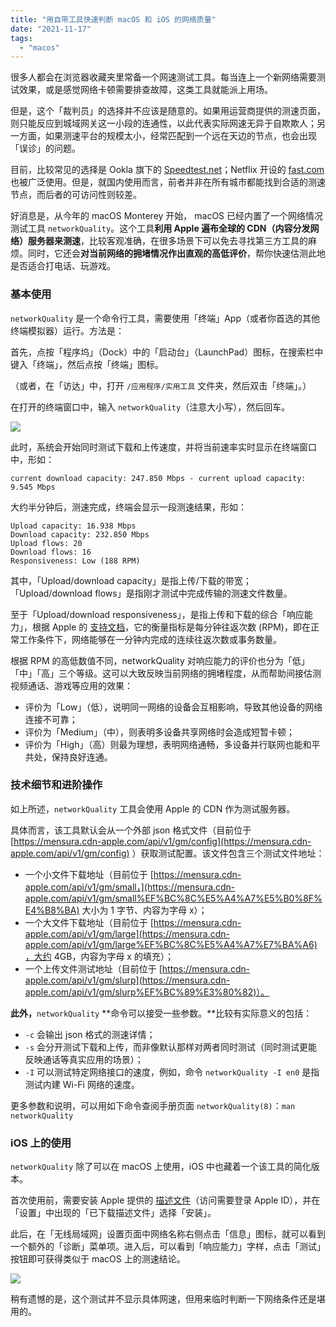 ```yaml
---
title: "用自带工具快速判断 macOS 和 iOS 的网络质量"
date: "2021-11-17"
tags:
  - "macos"
---
```


很多人都会在浏览器收藏夹里常备一个网速测试工具。每当连上一个新网络需要测试效果，或是感觉网络卡顿需要排查故障，这类工具就能派上用场。

但是，这个「裁判员」的选择并不应该是随意的。如果用运营商提供的测速页面，则只能反应到城域网关这一小段的连通性，以此代表实际网速无异于自欺欺人；另一方面，如果测速平台的规模太小，经常匹配到一个远在天边的节点，也会出现「误诊」的问题。

目前，比较常见的选择是 Ookla 旗下的 [Speedtest.net](https://www.speedtest.net/)；Netflix 开设的 [fast.com](https://fast.com/) 也被广泛使用。但是，就国内使用而言，前者并非在所有城市都能找到合适的测速节点，而后者的可访问性则较差。

好消息是，从今年的 macOS Monterey 开始， macOS 已经内置了一个网络情况测试工具 `networkQuality`。这个工具**利用 Apple 遍布全球的 CDN（内容分发网络）服务器来测速**，比较客观准确，在很多场景下可以免去寻找第三方工具的麻烦。同时，它还会**对当前网络的拥堵情况作出直观的高低评价**，帮你快速估测此地是否适合打电话、玩游戏。

### 基本使用

`networkQuality` 是一个命令行工具，需要使用「终端」App（或者你首选的其他终端模拟器）运行。方法是：

首先，点按「程序坞」（Dock）中的「启动台」（LaunchPad）图标，在搜索栏中键入「终端」，然后点按「终端」图标。

（或者，在「访达」中，打开 `/应用程序/实用工具` 文件夹，然后双击「终端」。）

在打开的终端窗口中，输入 `networkQuality`（注意大小写），然后回车。

![](https://cdn.sspai.com/2021/11/17/article/b6ac52917165bba1d690c7fa3ed43861?imageView2/2/w/1120/q/40/interlace/1/ignore-error/1)

此时，系统会开始同时测试下载和上传速度，并将当前速率实时显示在终端窗口中，形如：

```
current download capacity: 247.850 Mbps - current upload capacity: 9.545 Mbps
```

大约半分钟后，测速完成，终端会显示一段测速结果，形如：

```
Upload capacity: 16.938 Mbps
Download capacity: 232.850 Mbps
Upload flows: 20
Download flows: 16
Responsiveness: Low (188 RPM)
```

其中，「Upload/download capacity」是指上传/下载的带宽；「Upload/download flows」是指刚才测试中完成传输的测速文件数量。

至于「Upload/download responsiveness」，是指上传和下载的综合「响应能力」，根据 Apple 的 [支持文档](https://support.apple.com/zh-cn/HT212313)，它的衡量指标是每分钟往返次数 (RPM)，即在正常工作条件下，网络能够在一分钟内完成的连续往返次数或事务数量。

根据 RPM 的高低数值不同，networkQuality 对响应能力的评价也分为「低」「中」「高」三个等级。这可以大致反映当前网络的拥堵程度，从而帮助间接估测视频通话、游戏等应用的效果：

- 评价为「Low」（低），说明同一网络的设备会互相影响，导致其他设备的网络连接不可靠；
- 评价为「Medium」（中），则表明多设备共享网络时会造成短暂卡顿；
- 评价为「High」（高）则最为理想，表明网络通畅，多设备并行联网也能和平共处，保持良好连通。

### 技术细节和进阶操作

如上所述，`networkQuality` 工具会使用 Apple 的 CDN 作为测试服务器。

具体而言，该工具默认会从一个外部 json 格式文件（目前位于 [https://mensura.cdn-apple.com/api/v1/gm/config](https://mensura.cdn-apple.com/api/v1/gm/config) ）获取测试配置。该文件包含三个测试文件地址：

- 一个小文件下载地址（目前位于 [https://mensura.cdn-apple.com/api/v1/gm/small，](https://mensura.cdn-apple.com/api/v1/gm/small%EF%BC%8C%E5%A4%A7%E5%B0%8F%E4%B8%BA) 大小为 1 字节、内容为字母 x）；
- 一个大文件下载地址（目前位于 [https://mensura.cdn-apple.com/api/v1/gm/large](https://mensura.cdn-apple.com/api/v1/gm/large%EF%BC%8C%E5%A4%A7%E7%BA%A6)，大约 4GB，内容为字母 x 的填充）；
- 一个上传文件测试地址（目前位于 [https://mensura.cdn-apple.com/api/v1/gm/slurp](https://mensura.cdn-apple.com/api/v1/gm/slurp%EF%BC%89%E3%80%82)）。

**此外，**`networkQuality` **命令可以接受一些参数。**比较有实际意义的包括：

- `-c` 会输出 json 格式的测速详情；
- `-s` 会分开测试下载和上传，而非像默认那样对两者同时测试（同时测试更能反映通话等真实应用的场景）；
- `-I` 可以测试特定网络接口的速度，例如，命令 `networkQuality -I en0` 是指测试内建 Wi-Fi 网络的速度。

更多参数和说明，可以用如下命令查阅手册页面 `networkQuality(8)`：`man networkQuality`

### iOS 上的使用

`networkQuality` 除了可以在 macOS 上使用，iOS 中也藏着一个该工具的简化版本。

首次使用前，需要安装 Apple 提供的 [描述文件](https://developer.apple.com/bug-reporting/profiles-and-logs/?platform=ios&name=Wifi)（访问需要登录 Apple ID），并在「设置」中出现的「已下载描述文件」选择「安装」。

此后，在「无线局域网」设置页面中网络名称右侧点击「信息」图标，就可以看到一个额外的「诊断」菜单项。进入后，可以看到「响应能力」字样，点击「测试」按钮即可获得类似于 macOS 上的测速结论。

![](https://cdn.sspai.com/2021/11/17/article/a9fe3b973c93e2d33ddfb64c35d82cd7?imageView2/2/w/1120/q/40/interlace/1/ignore-error/1)

稍有遗憾的是，这个测试并不显示具体网速，但用来临时判断一下网络条件还是堪用的。
